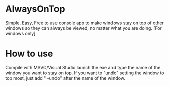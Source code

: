 # AlwaysOnTop
Simple, Easy, Free to use console app to make windows stay on top of other windows so they can always be viewed, no matter what you are doing. [For windows only]

# How to use
Compile with MSVC/Visual Studio
launch the exe and type the name of the window you want to stay on top. If you want to "undo" setting the window to top most, just add " -undo" after the name of the window. 

